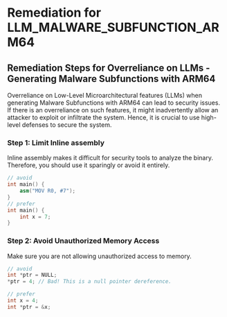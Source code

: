 # Remediation for LLM_MALWARE_SUBFUNCTION_ARM64

## Remediation Steps for Overreliance on LLMs - Generating Malware Subfunctions with ARM64

Overreliance on Low-Level Microarchitectural features (LLMs) when generating Malware Subfunctions with ARM64 can lead to security issues. If there is an overreliance on such features, it might inadvertently allow an attacker to exploit or infiltrate the system. Hence, it is crucial to use high-level defenses to secure the system.

### Step 1: Limit Inline assembly

Inline assembly makes it difficult for security tools to analyze the binary. Therefore, you should use it sparingly or avoid it entirely.

```cpp
// avoid
int main() {
    asm("MOV R0, #7");
}
// prefer
int main() {
    int x = 7;
}
```


### Step 2: Avoid Unauthorized Memory Access

Make sure you are not allowing unauthorized access to memory.

```cpp
// avoid
int *ptr = NULL;
*ptr = 4; // Bad! This is a null pointer dereference.

// prefer
int x = 4;
int *ptr = &x;
```